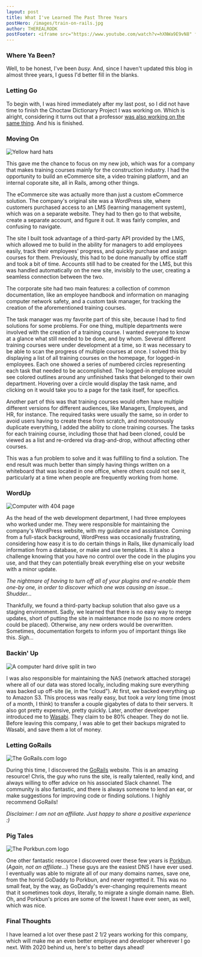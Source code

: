 ```yaml
---
layout: post
title: What I've Learned The Past Three Years
postHero: /images/train-on-rails.jpg
author: THEREALRODK
postFooter: <iframe src="https://www.youtube.com/watch?v=hXNWa9E9vN8" frameborder="0" allow="autoplay; encrypted-media" allowfullscreen></iframe>
---
```


### Where Ya Been?

Well, to be honest, I've been *busy.* And, since I haven't updated this blog in almost three years, I guess I'd better fill in the blanks.

### Letting Go

To begin with, I was hired immediately after my last post, so I did not have time to finish the Choctaw Dictionary Project I was working on. Which is alright, considering it turns out that a professor <a href="https://www.webonary.org/byington-choctaw/" target="_blank" rel="noopener">was also working on the same thing</a>. And his is finished.

### Moving On

<img class="pull-left" src="https://images.unsplash.com/photo-1509453721491-c3af5961df76?ixid=MXwxMjA3fDB8MHxwaG90by1wYWdlfHx8fGVufDB8fHw%3D&ixlib=rb-1.2.1&auto=format&fit=crop&w=2775&q=80" alt="Yellow hard hats" style="max-width: 300px;">

This gave me the chance to focus on my new job, which was for a company that makes training courses mainly for the construction industry. I had the opportunity to build an eCommerce site, a video training platform, and an internal coporate site, all in Rails, among other things.

The eCommerce site was actually more than just a custom eCommerce solution. The company's original site was a WordPress site, where customers purchased access to an LMS (learning management system), which was on a separate website. They had to then go to that website, create a separate account, and figure it out. It was fairly complex, and confusing to navigate.

The site I built took advantage of a third-party API provided by the LMS, which allowed me to build in the ability for managers to add employees easily, track their employees' progress, and quickly purchase and assign courses for them. Previously, this had to be done manually by office staff and took a bit of time. Accounts still had to be created for the LMS, but this was handled automatically on the new site, invisibly to the user, creating a seamless connection between the two.

The corporate site had two main features: a collection of common documentation, like an employee handbook and information on managing computer network safety, and a custom task manager, for tracking the creation of the aforementioned training courses.

The task manager was my favorite part of this site, because I had to find solutions for some problems. For one thing, multiple departments were involved with the creation of a training course. I wanted everyone to know at a glance what still needed to be done, and by whom. Several different training courses were under development at a time, so it was necessary to be able to scan the progress of multiple courses at once. I solved this by displaying a list of all training courses on the homepage, for logged-in employees. Each one showed a series of numbered circles representing each task that needed to be accomplished. The logged-in employee would see colored outlines around any unfinished tasks that belonged to their own department. Hovering over a circle would display the task name, and clicking on it would take you to a page for the task itself, for specifics.

Another part of this was that training courses would often have multiple different versions for different audiences, like Managers, Employees, and HR, for instance. The required tasks were usually the same, so in order to avoid users having to create these from scratch, and monotonously duplicate everything, I added the ability to clone training courses. The tasks for each training course, including those that had been cloned, could be viewed as a list and re-ordered via drag-and-drop, without affecting other courses.

This was a fun problem to solve and it was fulfilling to find a solution. The end result was much better than simply having things written on a whiteboard that was located in one office, where others could not see it, particularly at a time when people are frequently working from home.

### WordUp

<img class="pull-left" src="https://images.unsplash.com/photo-1584824486509-112e4181ff6b?ixid=MXwxMjA3fDB8MHxzZWFyY2h8Mnx8YnJva2VuJTIwY29tcHV0ZXJ8ZW58MHx8MHw%3D&ixlib=rb-1.2.1&auto=format&fit=crop&w=800&q=60" alt="Computer with 404 page" style="max-width: 300px;">

As the head of the web development department, I had three employees who worked under me. They were responsible for maintaining the company's WordPress website, with my guidance and assistance. Coming from a full-stack background, WordPress was occasionally frustrating, considering how easy it is to do certain things in Rails, like dynamically load information from a database, or make and use templates. It is also a challenge knowing that you have no control over the code in the plugins you use, and that they can potentially break everything else on your website with a minor update.

*The nightmare of having to turn off all of your plugins and re-enable them one-by one, in order to discover which one was causing an issue… Shudder…*

Thankfully, we found a third-party backup solution that also gave us a staging environment. Sadly, we learned that there is no easy way to merge updates, short of putting the site in maintenance mode (so no more orders could be placed). Otherwise, any new orders would be overwritten. Sometimes, documentation forgets to inform you of important things like this. *Sigh…*

### Backin' Up

<img class="pull-left" src="https://images.unsplash.com/photo-1562414962-a6b4f966070d?ixid=MXwxMjA3fDB8MHxzZWFyY2h8MTB8fGJhY2t1cHxlbnwwfHwwfA%3D%3D&ixlib=rb-1.2.1&auto=format&fit=crop&w=800&q=60" alt="A computer hard drive split in two" style="max-width: 300px;">

I was also responsible for maintaining the NAS (network attached storage) where all of our data was stored locally, including making sure everything was backed up off-site (ie, in the "cloud"). At first, we backed everything up to Amazon S3. This process was really easy, but took a *very* long time (most of a month, I think) to transfer a couple gigabytes of data to their servers. It also got pretty expensive, pretty quickly. Later, another developer introduced me to <a href="https://wasabi.com/" target="_blank" rel="noopener">Wasabi</a>. They claim to be 80% cheaper. They do not lie. Before leaving this company, I was able to get their backups migrated to Wasabi, and save them a lot of money.

### Letting GoRails

<img class="pull-left" src="https://d2i2nj5el4wq1j.cloudfront.net/assets/logo-a191a70fa781dc8b50cda97f97d8613b74079a5f7775ee51d78b06f4ee2fa9ac.svg" alt="The GoRails.com logo" style="max-width: 300px;">

During this time, I discovered the <a href="https://gorails.com/" target="_blank" rel="noopener">GoRails</a> website. This is an amazing resource! Chris, the guy who runs the site, is really talented, really kind, and always willing to offer advice on his associated Slack channel. The community is also fantastic, and there is always someone to lend an ear, or make suggestions for improving code or finding solutions. I highly recommend GoRails!

*Disclaimer: I am not an affiliate. Just happy to share a positive experience :)*

### Pig Tales

<img class="pull-left" src="https://porkbun.com/partners/logos/porkbun.comphpPkl2eU.svg" alt="The Porkbun.com logo" style="max-width: 300px;">

One other fantastic resource I discovered over these few years is <a href="https://porkbun.com" target="_blank" rel="noopener">Porkbun</a>. (*Again, not an affiliate…*) These guys are the easiest DNS I have ever used. I eventually was able to migrate all of our many domains names, save one, from the horrid GoDaddy to Porkbun, and never regretted it. This was no small feat, by the way, as GoDaddy's ever-changing requirements meant that it sometimes took _days_, literally, to migrate a single domain name. Bleh. Oh, and Porkbun's prices are some of the lowest I have ever seen, as well, which was nice.

### Final Thoughts

I have learned a lot over these past 2 1/2 years working for this company, which will make me an even better employee and developer wherever I go next. With 2020 behind us, here's to better days ahead!


<!--

Use this to place images within the article. Use the pull-left and pull-right classes for placement.

<img class="pull-left" src="http://placekitten.com/g/400/200"
     alt="kitten">
-->